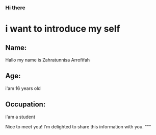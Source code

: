 ### Hi there 
# i want to introduce my self

## Name:
Hallo my name is Zahratunnisa Arrofifah

## Age:
i'am 16 years old

## Occupation:
i'am a student

Nice to meet you! I'm delighted to share this information with you.
"""
    
   
<!--
**zhrraffh/zhrraffh** is a ✨ _special_ ✨ repository because its `README.md` (this file) appears on your GitHub profile.

Here are some ideas to get you started:

- 🔭 I’m currently working on ...
- 🌱 I’m currently learning ...
- 👯 I’m looking to collaborate on ...
- 🤔 I’m looking for help with ...
- 💬 Ask me about ...
- 📫 How to reach me: ...
- 😄 Pronouns: ...
- ⚡ Fun fact: ...
-->
